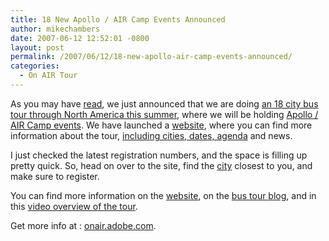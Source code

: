 ```yaml
---
title: 18 New Apollo / AIR Camp Events Announced
author: mikechambers
date: 2007-06-12 12:52:01 -0800
layout: post
permalink: /2007/06/12/18-new-apollo-air-camp-events-announced/
categories:
  - On AIR Tour
---
```



As you may have [read][1], we just announced that we are doing [an 18 city bus tour through North America this summer][2], where we will be holding [Apollo / AIR Camp events][2]. We have launched a [website][2], where you can find more information about the tour, [including cities, dates, agenda][3] and news.

I just checked the latest registration numbers, and the space is filling up pretty quick. So, head on over to the site, find the [city][3] closest to you, and make sure to register.

You can find more information on the [website][2], on the [bus tour blog][4], and in this [video overview of the tour][5].

Get more info at : [onair.adobe.com][2].

 [1]: http://onair.adobe.com/blogs/tour/2007/06/10/load-up-the-bus-air-apollo-is-going-on-the-road/
 [2]: http://onair.adobe.com
 [3]: http://onair.adobe.com/schedule/
 [4]: http://onair.adobe.com/blogs/tour/
 [5]: http://video.onflex.org/2007/06/10/mike-chambers-discusses-the-on-air-apollo-summer-bus-tour/